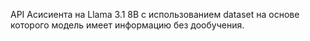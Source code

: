API Асисиента на Llama 3.1 8B с использованием dataset на основе которого модель имеет информацию без дообучения. 

